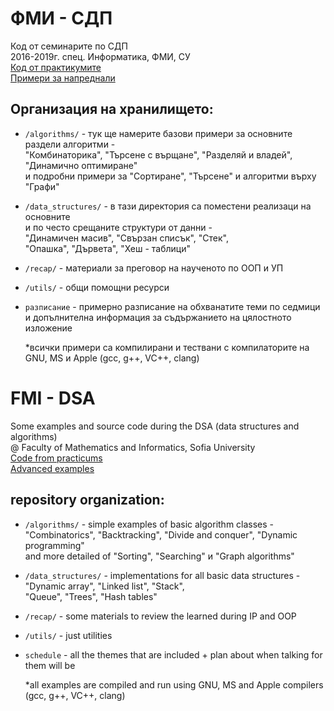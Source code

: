 # ФМИ - СДП

Код от семинарите по СДП  
2016-2019г. спец. Информатика, ФМИ, СУ
<br>[Код от практикумите](https://github.com/VasiPeycheva/Data-Structures-and-Algorithms--2018-2019)
<br>[Примери за напреднали](https://github.com/IvanFilipov/modern_c_plus_plus)


## Организация на хранилището:
   * `/algorithms/` - тук ще намерите базови примери за основните раздели алгоритми -  
         "Комбинаторика", "Търсене с върщане", "Разделяй и владей", "Динамично оптимиране"  
         и подробни примери за "Сортиране", "Търсене" и алгоритми върху "Графи"

   * `/data_structures/` - в тази директория са поместени реализаци на основните  
         и по често срещаните структури от данни -  
         "Динамичен масив", "Свързан списък", "Стек",  
         "Опашка", "Дървета", "Хеш - таблици"

   * `/recap/` - материали за преговор на наученото по ООП и УП

   * `/utils/` - общи помощни ресурси

  * `разписание` - примерно разписание на обхванатите теми по седмици  
        и допълнителна информация за съдържанието на цялостното изложение

       *всички примери са компилирани и тествани с компилаторите на GNU, MS и  Apple  (gcc, g++, VC++, clang)
# FMI - DSA

Some examples and source code during the DSA (data structures and algorithms)  
@ Faculty of Mathematics and Informatics, Sofia University
<br>[Code from practicums](https://github.com/VasiPeycheva/Data-Structures-and-Algorithms--2018-2019)
<br>[Advanced examples](https://github.com/IvanFilipov/modern_c_plus_plus)

## repository organization:
   * `/algorithms/` - simple examples of basic algorithm classes -   
         "Combinatorics", "Backtracking", "Divide and conquer", "Dynamic programming"  
         and more detailed of "Sorting", "Searching" и "Graph algorithms"

   * `/data_structures/` - implementations for all basic data structures -  
         "Dynamic array", "Linked list", "Stack",<br>
         "Queue", "Trees", "Hash tables"

   * `/recap/` - some materials to review the learned during IP and OOP

   * `/utils/` - just utilities

  * `schedule` - all the themes that are included + plan about when talking for them will be

       *all examples are compiled and run using GNU, MS and Apple compilers (gcc, g++, VC++, clang)
